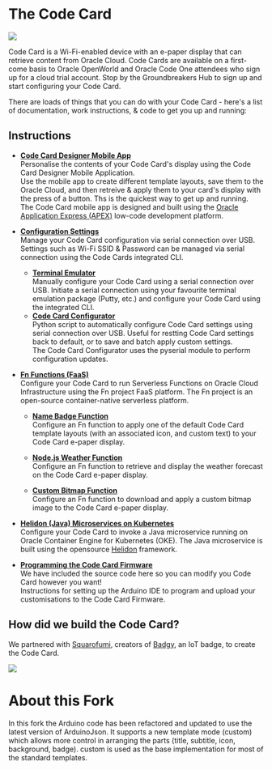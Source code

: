 # The Code Card
![](images/codecard.png)

Code Card is a Wi-Fi-enabled device with an e-paper display that can retrieve content from Oracle Cloud. Code Cards are available on a first-come basis to Oracle OpenWorld and Oracle Code One attendees who sign up for a cloud trial account. Stop by the Groundbreakers Hub to sign up and start configuring your Code Card.

There are loads of things that you can do with your Code Card - here's a list of documentation, work instructions, & code to get you up and running:

## Instructions
- **[Code Card Designer Mobile App](https://developer.oracle.com/codecard)**  
Personalise the contents of your Code Card's display using the Code Card Designer Mobile Application.  
Use the mobile app to create different template layouts, save them to the Oracle Cloud, and then retreive & apply them to your card's display with the press of a button. Ths is the quickest way to get up and running.  
The Code Card mobile app is designed and built using the [Oracle Application Express (APEX)](https://apex.oracle.com/en/) low-code development platform.

- **[Configuration Settings](/terminal/)**  
Manage your Code Card configuration via serial connection over USB. Settings such as Wi-Fi SSID & Password can be managed via serial connection using the Code Cards integrated CLI.
  - **[Terminal Emulator](https://github.com/cameronsenese/codecard/blob/master/terminal/README.md#alternative-via-terminal-emulator)**  
Manually configure your Code Card using a serial connection over USB. Initiate a serial connection using your favourite terminal emulation package (Putty, etc.) and configure your Code Card using the integrated CLI.
  - **[Code Card Configurator](https://github.com/cameronsenese/codecard-configurator)**  
Python script to automatically configure Code Card settings using serial connection over USB. Useful for restting Code Card settings back to default, or to save and batch apply custom settings.  
The Code Card Configurator uses the pyserial module to perform configuration updates.

- **[Fn Functions (FaaS)](/functions/)**  
Configure your Code Card to run Serverless Functions on Oracle Cloud Infrastructure using the Fn project FaaS platform. The Fn project is an open-source container-native serverless platform.

  - **[Name Badge Function](/functions/)**  
Configure an Fn function to apply one of the default Code Card template layouts (with an associated icon, and custom text) to your Code Card e-paper display.

  - **[Node.js Weather Function](https://github.com/cameronsenese/codecard/tree/master/functions/examples/weather)**  
Configure an Fn function to retrieve and display the weather forecast on the Code Card e-paper display.

  - **[Custom Bitmap Function](https://github.com/cameronsenese/codecard/tree/master/functions/examples/bitmap)**  
Configure an Fn function to download and apply a custom bitmap image to the Code Card e-paper display.

- **[Helidon (Java) Microservices on Kubernetes](/microservices/)**  
Configure your Code Card to invoke a Java microservice running on Oracle Container Engine for Kubernetes (OKE). The Java microservice is built using the opensource [Helidon](https://helidon.io/#/) framework.

- **[Programming the Code Card Firmware](/arduino/)**  
We have included the source code here so you can modify you Code Card however you want!  
Instructions for setting up the Arduino IDE to program and upload your customisations to the Code Card Firmware.

## How did we build the Code Card?
We partnered with [Squarofumi](http://www.sqfmi.com/), creators of [Badgy](https://www.tindie.com/products/squarofumi/badgy-iot-badge/), an IoT badge, to create the Code Card.

![](images/badgy.jpg)

# About this Fork
In this fork the Arduino code has been refactored and updated to use the latest version of ArduinoJson. It supports a new template mode (custom) which allows more control in arranging the parts (title, subtitle, icon, background, badge). custom is used as the base implementation for most of the standard templates.
